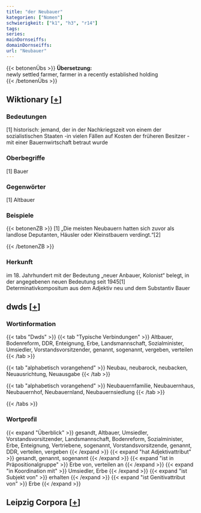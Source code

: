 ```yaml
---
title: "der Neubauer"
kategorien: ["Nomen"]
schwierigkeit: ["k1", "h3", "r14"]
tags:
series:
mainDornseiffs:
domainDornseiffs:
url: "Neubauer"
---
```


{{< betonenÜbs >}}
**Übersetzung:**  
newly settled farmer, farmer in a recently established holding  
{{< /betonenÜbs >}}

## Wiktionary [[+](https://de.wiktionary.org/wiki/Neubauer)]

### Bedeutungen
[1] historisch: jemand, der in der Nachkriegszeit von einem der sozialistischen Staaten -in vielen Fällen auf Kosten der früheren Besitzer - mit einer Bauernwirtschaft betraut wurde  

### Oberbegriffe
[1] Bauer  

### Gegenwörter
[1] Altbauer  

### Beispiele
{{< betonenZB >}}
[1] „Die meisten Neubauern hatten sich zuvor als landlose Deputanten, Häusler oder Kleinstbauern verdingt.“[2]  

{{< /betonenZB >}}
### Herkunft
im 18. Jahrhundert mit der Bedeutung „neuer Anbauer, Kolonist“ belegt, in der angegebenen neuen Bedeutung seit 1945[1]  
Determinativkompositum aus dem Adjektiv neu und dem Substantiv Bauer  



## dwds [[+](https://www.dwds.de/wb/Neubauer)]

### Wortinformation
{{< tabs "Dwds" >}}
{{< tab "Typische Verbindungen" >}}
Altbauer, Bodenreform, DDR, Enteignung, Erbe, Landsmannschaft, Sozialminister, Umsiedler, Vorstandsvorsitzender, genannt, sogenannt, vergeben, verteilen
{{< /tab >}}

{{< tab "alphabetisch vorangehend" >}}
Neubau, neubarock, neubacken, Neuausrichtung, Neuausgabe
{{< /tab >}}

{{< tab "alphabetisch vorangehend" >}}
Neubauernfamilie, Neubauernhaus, Neubauernhof, Neubauernland, Neubauernsiedlung
{{< /tab >}}

{{< /tabs >}}

### Wortprofil
{{< expand "Überblick" >}} gesandt, Altbauer, Umsiedler, Vorstandsvorsitzender, Landsmannschaft, Bodenreform, Sozialminister, Erbe, Enteignung, Vertriebene, sogenannt, Vorstandsvorsitzende, genannt, DDR, verteilen, vergeben {{< /expand >}}
{{< expand "hat Adjektivattribut" >}} gesandt, genannt, sogenannt {{< /expand >}}
{{< expand "ist in Präpositionalgruppe" >}} Erbe von, verteilen an {{< /expand >}}
{{< expand "in Koordination mit" >}} Umsiedler, Erbe {{< /expand >}}
{{< expand "ist Subjekt von" >}} erhalten {{< /expand >}}
{{< expand "ist Genitivattribut von" >}} Erbe {{< /expand >}}

## Leipzig Corpora [[+](https://corpora.uni-leipzig.de/en/res?word=Neubauer&corpusId=deu_newscrawl-public_2018)]


